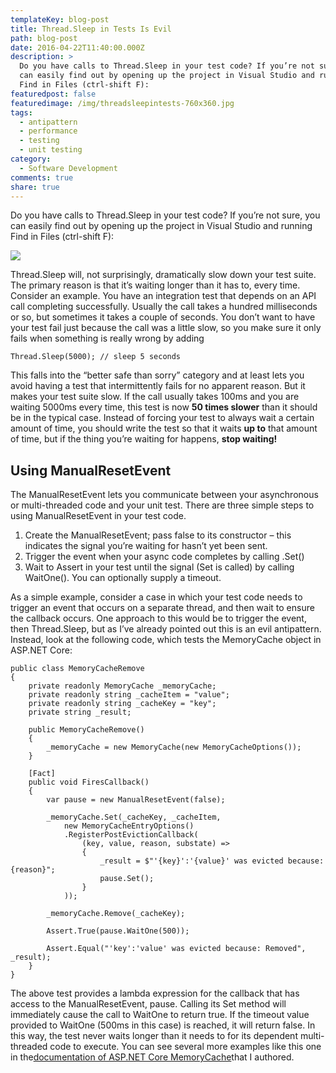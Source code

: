 ```yaml
---
templateKey: blog-post
title: Thread.Sleep in Tests Is Evil
path: blog-post
date: 2016-04-22T11:40:00.000Z
description: >
  Do you have calls to Thread.Sleep in your test code? If you’re not sure, you
  can easily find out by opening up the project in Visual Studio and running
  Find in Files (ctrl-shift F):
featuredpost: false
featuredimage: /img/threadsleepintests-760x360.jpg
tags:
  - antipattern
  - performance
  - testing
  - unit testing
category:
  - Software Development
comments: true
share: true
---
```

Do you have calls to Thread.Sleep in your test code? If you’re not sure, you can easily find out by opening up the project in Visual Studio and running Find in Files (ctrl-shift F):

![](/img/find-thread-sleep.png)

Thread.Sleep will, not surprisingly, dramatically slow down your test suite. The primary reason is that it’s waiting longer than it has to, every time. Consider an example. You have an integration test that depends on an API call completing successfully. Usually the call takes a hundred milliseconds or so, but sometimes it takes a couple of seconds. You don’t want to have your test fail just because the call was a little slow, so you make sure it only fails when something is really wrong by adding

`Thread.Sleep(5000); // sleep 5 seconds`

This falls into the “better safe than sorry” category and at least lets you avoid having a test that intermittently fails for no apparent reason. But it makes your test suite slow. If the call usually takes 100ms and you are waiting 5000ms every time, this test is now **50 times slower** than it should be in the typical case. Instead of forcing your test to always wait a certain amount of time, you should write the test so that it waits **up to** that amount of time, but if the thing you’re waiting for happens, **stop waiting!**

## Using ManualResetEvent

The ManualResetEvent lets you communicate between your asynchronous or multi-threaded code and your unit test. There are three simple steps to using ManualResetEvent in your test code.

1. Create the ManualResetEvent; pass false to its constructor – this indicates the signal you’re waiting for hasn’t yet been sent.
2. Trigger the event when your async code completes by calling .Set()
3. Wait to Assert in your test until the signal (Set is called) by calling WaitOne(). You can optionally supply a timeout.

As a simple example, consider a case in which your test code needs to trigger an event that occurs on a separate thread, and then wait to ensure the callback occurs. One approach to this would be to trigger the event, then Thread.Sleep, but as I’ve already pointed out this is an evil antipattern. Instead, look at the following code, which tests the MemoryCache object in ASP.NET Core:

```
public class MemoryCacheRemove
{
    private readonly MemoryCache _memoryCache;
    private readonly string _cacheItem = "value";
    private readonly string _cacheKey = "key";
    private string _result;
 
    public MemoryCacheRemove()
    {
        _memoryCache = new MemoryCache(new MemoryCacheOptions());
    }
 
    [Fact]
    public void FiresCallback()
    {
        var pause = new ManualResetEvent(false);
 
        _memoryCache.Set(_cacheKey, _cacheItem,
            new MemoryCacheEntryOptions()
            .RegisterPostEvictionCallback(
                (key, value, reason, substate) =>
                {
                    _result = $"'{key}':'{value}' was evicted because: {reason}";
                    pause.Set();
                }
            ));
 
        _memoryCache.Remove(_cacheKey);
 
        Assert.True(pause.WaitOne(500));
 
        Assert.Equal("'key':'value' was evicted because: Removed", _result);
    }
}
```

The above test provides a lambda expression for the callback that has access to the ManualResetEvent, pause. Calling its Set method will immediately cause the call to WaitOne to return true. If the timeout value provided to WaitOne (500ms in this case) is reached, it will return false. In this way, the test never waits longer than it needs to for its dependent multi-threaded code to execute. You can see several more examples like this one in the[documentation of ASP.NET Core MemoryCache](https://docs.asp.net/en/latest/performance/caching/memory.html)that I authored.